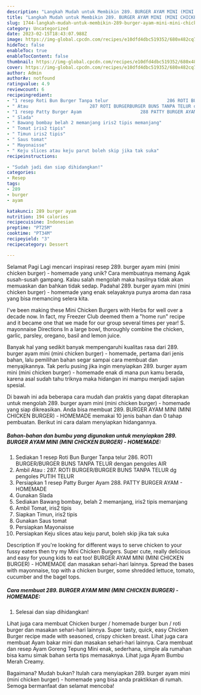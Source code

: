 ```yaml
---
description: "Langkah Mudah untuk Membikin 289. BURGER AYAM MINI (MINI CHICKEN BURGER) - HOMEMADE yang Enak, Sempurna"
title: "Langkah Mudah untuk Membikin 289. BURGER AYAM MINI (MINI CHICKEN BURGER) - HOMEMADE yang Enak, Sempurna"
slug: 1744-langkah-mudah-untuk-membikin-289-burger-ayam-mini-mini-chicken-burger-homemade-yang-enak-sempurna
category: Uncategorized
date: 2023-02-15T18:43:07.988Z
image: https://img-global.cpcdn.com/recipes/e10dfd4dbc519352/680x482cq70/289-burger-ayam-mini-mini-chicken-burger-homemade-foto-resep-utama.jpg
hideToc: false
enableToc: true
enableTocContent: false
thumbnail: https://img-global.cpcdn.com/recipes/e10dfd4dbc519352/680x482cq70/289-burger-ayam-mini-mini-chicken-burger-homemade-foto-resep-utama.jpg
cover: https://img-global.cpcdn.com/recipes/e10dfd4dbc519352/680x482cq70/289-burger-ayam-mini-mini-chicken-burger-homemade-foto-resep-utama.jpg
author: Admin
authorAv: notfound
ratingvalue: 4.9
reviewcount: 6
recipeingredient:
- "1 resep Roti Bun Burger Tanpa telur                      286 ROTI BURGERBURGER BUNS TANPA TELUR dengan pengoles AIR"
- " Atau                       287 ROTI BURGERBURGER BUNS TANPA TELUR dg pengoles PUTIH TELUR"
- "1 resep Patty Burger Ayam                      288 PATTY BURGER AYAM  HOMEMADE"
- " Slada"
- " Bawang bombay belah 2 memanjang iris2 tipis memanjang"
- " Tomat iris2 tipis"
- " Timun iris2 tipis"
- " Saus tomat"
- " Mayonaisse"
- " Keju slices atau keju parut boleh skip jika tak suka"
recipeinstructions:

- "Sudah jadi dan siap dihidangkan!"
categories:
- Resep
tags:
- 289
- burger
- ayam

katakunci: 289 burger ayam 
nutrition: 194 calories
recipecuisine: Indonesian
preptime: "PT25M"
cooktime: "PT34M"
recipeyield: "3"
recipecategory: Dessert

---
```



Selamat Pagi Lagi mencari inspirasi resep 289. burger ayam mini (mini chicken burger) - homemade yang unik? Cara membuatnya memang Agak susah-susah gampang. Kalau salah mengolah maka hasilnya tidak akan memuaskan dan bahkan tidak sedap. Padahal 289. burger ayam mini (mini chicken burger) - homemade yang enak selayaknya punya aroma dan rasa yang bisa memancing selera kita.


I&#39;ve been making these Mini Chicken Burgers with Herbs for well over a decade now. In fact, my Freezer Club deemed them a &#34;home run&#34; recipe and it became one that we made for our group several times per year! S. mayonnaise Directions In a large bowl, thoroughly combine the chicken, garlic, parsley, oregano, basil and lemon juice.

Banyak hal yang sedikit banyak mempengaruhi kualitas rasa dari 289. burger ayam mini (mini chicken burger) - homemade, pertama dari jenis bahan, lalu pemilihan bahan segar sampai cara membuat dan menyajikannya. Tak perlu pusing jika ingin menyiapkan 289. burger ayam mini (mini chicken burger) - homemade enak di mana pun kamu berada, karena asal sudah tahu triknya maka hidangan ini mampu menjadi sajian spesial.


Di bawah ini ada beberapa cara mudah dan praktis yang dapat diterapkan untuk mengolah 289. burger ayam mini (mini chicken burger) - homemade yang siap dikreasikan. Anda bisa membuat 289. BURGER AYAM MINI (MINI CHICKEN BURGER) - HOMEMADE memakai 10 jenis bahan dan 0 tahap pembuatan. Berikut ini cara dalam menyiapkan hidangannya.

<!--inarticleads1-->

##### Bahan-bahan dan bumbu yang digunakan untuk menyiapkan 289. BURGER AYAM MINI (MINI CHICKEN BURGER) - HOMEMADE:

1. Sediakan 1 resep Roti Bun Burger Tanpa telur                      286. ROTI BURGER/BURGER BUNS TANPA TELUR dengan pengoles AIR
1. Ambil  Atau :                      287. ROTI BURGER/BURGER BUNS TANPA TELUR dg pengoles PUTIH TELUR
1. Persiapkan 1 resep Patty Burger Ayam                      288. PATTY BURGER AYAM - HOMEMADE
1. Gunakan  Slada
1. Sediakan  Bawang bombay, belah 2 memanjang, iris2 tipis memanjang
1. Ambil  Tomat, iris2 tipis
1. Siapkan  Timun, iris2 tipis
1. Gunakan  Saus tomat
1. Persiapkan  Mayonaisse
1. Persiapkan  Keju slices atau keju parut, boleh skip jika tak suka


Description If you&#39;re looking for different ways to serve chicken to your fussy eaters then try my Mini Chicken Burgers. Super cute, really delicious and easy for young kids to eat too! BURGER AYAM MINI (MINI CHICKEN BURGER) - HOMEMADE dan masakan sehari-hari lainnya. Spread the bases with mayonnaise, top with a chicken burger, some shredded lettuce, tomato, cucumber and the bagel tops. 

<!--inarticleads2-->

##### Cara membuat 289. BURGER AYAM MINI (MINI CHICKEN BURGER) - HOMEMADE:


1. Selesai dan siap dihidangkan!

Lihat juga cara membuat Chicken burger / homemade burger bun / roti burger dan masakan sehari-hari lainnya. Super tasty, quick, easy Chicken Burger recipe made with seasoned, crispy chicken breast. Lihat juga cara membuat Ayam bakar mini dan masakan sehari-hari lainnya. Cara membuat dan resep Ayam Goreng Tepung Mini enak, sederhana, simple ala rumahan bisa kamu simak bahan serta tips memasaknya. Lihat juga Ayam Bumbu Merah Creamy. 

Bagaimana? Mudah bukan? Itulah cara menyiapkan 289. burger ayam mini (mini chicken burger) - homemade yang bisa anda praktikkan di rumah. Semoga bermanfaat dan selamat mencoba!
